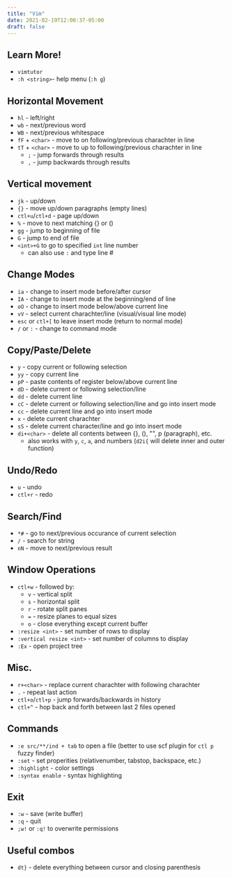 ```yaml
---
title: "Vim"
date: 2021-02-19T12:00:37-05:00
draft: false
---
```


## Learn More!
- `vimtutor`
- `:h <string>`- help menu (`:h g`)

## Horizontal Movement
- `hl` - left/right
- `wb` - next/previous word
- `WB` - next/previous whitespace
- `fF` + `<char>` - move to on following/previous charachter in line
- `tT` + `<char>` - move to up to following/previous charachter in line
    - `;` - jump forwards through results
    - `,` - jump backwards through results

## Vertical movement
- `jk` - up/down
- `{}` - move up/down paragraphs (empty lines)
- `ctl+u`/`ctl+d` - page up/down
- `%` - move to next matching {} or ()
- `gg` - jump to beginning of file
- `G` - jump to end of file
- `<int>+G` to go to specified `int` line number 
    - can also use `:` and type line #

## Change Modes
- `ia` - change to insert mode before/after cursor
- `IA` - change to insert mode at the beginning/end of line
- `oO` - change to insert mode below/above current line
- `vV` - select current charachter/line (visual/visual line mode)
- `esc` or `ctl+[` to leave insert mode (return to normal mode)
- `/` or `:` - change to command mode

## Copy/Paste/Delete
- `y` - copy current or following selection
- `yy` - copy current line
- `pP` - paste contents of register below/above current line
- `dD` - delete current or following selection/line
- `dd` - delete current line
- `cC` - delete current or following selection/line and go into insert mode
- `cc` - delete current line and go into insert mode
- `x` - delete current charachter
- `sS` - delete current character/line and go into insert mode
- `di+<char>` - delete all contents between {}, (), "", p (paragraph), etc.
    - also works with `y`, `c`, `a`, and numbers (`d2i{` will delete inner and outer function)

## Undo/Redo
- `u` - undo
- `ctl+r` - redo

## Search/Find
- `*#` - go to next/previous occurance of current selection
- `/` - search for string
- `nN` - move to next/previous result

## Window Operations
- `ctl+w` - followed by:
    - `v` - vertical split
    - `s` - horizontal split
    - `r` - rotate split panes
    - `=` - resize planes to equal sizes
    - `o` - close everything except current buffer
- `:resize <int>` - set number of rows to display
- `:vertical resize <int>` - set number of columns to display
- `:Ex` - open project tree

## Misc.
- `r+<char>` - replace current charachter with following charachter
- `.` - repeat last action
- `ctl+o`/`ctl+p` - jump forwards/backwards in history
- `ctl+^` - hop back and forth between last 2 files opened

## Commands
- `:e src/**/ind + tab` to open a file (better to use scf plugin for `ctl p` fuzzy finder)
- `:set` - set properities (relativenumber, tabstop, backspace, etc.)
- `:highlight` - color settings
- `:syntax enable` - syntax highlighting

## Exit
- `:w` - save (write buffer)
- `:q` - quit
- `;w!` or `:q!` to overwrite permissions

## Useful combos
- `dt}` - delete everything between cursor and closing parenthesis